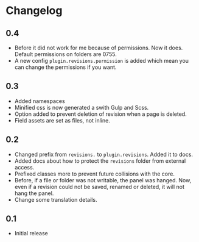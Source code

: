 # Changelog

## 0.4

- Before it did not work for me because of permissions. Now it does. Default permissions on folders are 0755.
- A new config `plugin.revisions.permission` is added which mean you can change the permissions if you want.

## 0.3

- Added namespaces
- Minified css is now generated a swith Gulp and Scss.
- Option added to prevent deletion of revision when a page is deleted.
- Field assets are set as files, not inline.

## 0.2

- Changed prefix from `revisions.` to `plugin.revisions`. Added it to docs.
- Added docs about how to protect the `revisions` folder from external access.
- Prefixed classes more to prevent future collisions with the core.
- Before, if a file or folder was not writable, the panel was hanged. Now, even if a revision could not be saved, renamed or deleted, it will not hang the panel.
- Change some translation details.

## 0.1

- Initial release